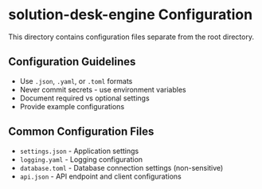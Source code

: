 # solution-desk-engine Configuration

This directory contains configuration files separate from the root directory.

## Configuration Guidelines

- Use `.json`, `.yaml`, or `.toml` formats
- Never commit secrets - use environment variables
- Document required vs optional settings
- Provide example configurations

## Common Configuration Files

- `settings.json` - Application settings
- `logging.yaml` - Logging configuration
- `database.toml` - Database connection settings (non-sensitive)
- `api.json` - API endpoint and client configurations
